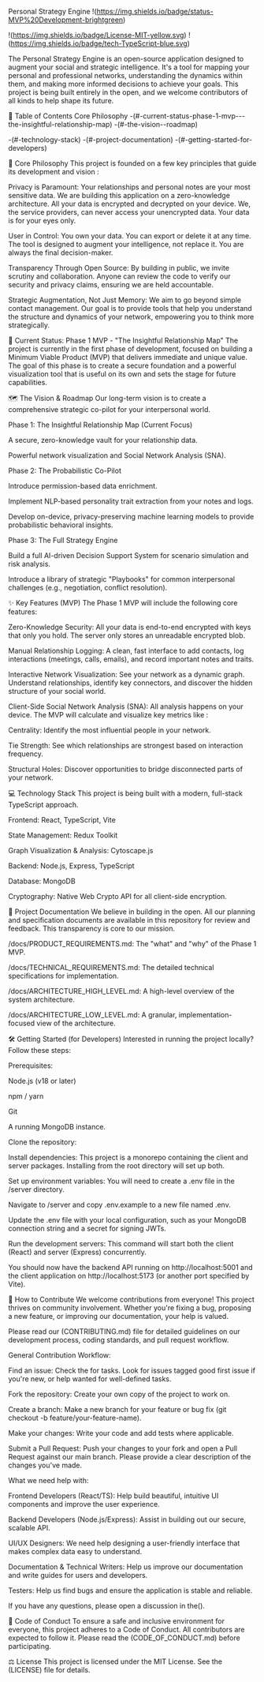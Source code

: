 Personal Strategy Engine
!(https://img.shields.io/badge/status-MVP%20Development-brightgreen)

!(https://img.shields.io/badge/License-MIT-yellow.svg)
!(https://img.shields.io/badge/tech-TypeScript-blue.svg)

The Personal Strategy Engine is an open-source application designed to augment your social and strategic intelligence. It's a tool for mapping your personal and professional networks, understanding the dynamics within them, and making more informed decisions to achieve your goals. This project is being built entirely in the open, and we welcome contributors of all kinds to help shape its future.

📖 Table of Contents
Core Philosophy
-(#-current-status-phase-1-mvp---the-insightful-relationship-map)
-(#️-the-vision--roadmap)


-(#-technology-stack)
-(#-project-documentation)
-(#️-getting-started-for-developers)


🧠 Core Philosophy
This project is founded on a few key principles that guide its development and vision :

Privacy is Paramount: Your relationships and personal notes are your most sensitive data. We are building this application on a zero-knowledge architecture. All your data is encrypted and decrypted on your device. We, the service providers, can never access your unencrypted data. Your data is for your eyes only.

User in Control: You own your data. You can export or delete it at any time. The tool is designed to augment your intelligence, not replace it. You are always the final decision-maker.

Transparency Through Open Source: By building in public, we invite scrutiny and collaboration. Anyone can review the code to verify our security and privacy claims, ensuring we are held accountable.

Strategic Augmentation, Not Just Memory: We aim to go beyond simple contact management. Our goal is to provide tools that help you understand the structure and dynamics of your network, empowering you to think more strategically.

🚀 Current Status: Phase 1 MVP - "The Insightful Relationship Map"
The project is currently in the first phase of development, focused on building a Minimum Viable Product (MVP) that delivers immediate and unique value. The goal of this phase is to create a secure foundation and a powerful visualization tool that is useful on its own and sets the stage for future capabilities.

🗺️ The Vision & Roadmap
Our long-term vision is to create a comprehensive strategic co-pilot for your interpersonal world.

Phase 1: The Insightful Relationship Map (Current Focus)

A secure, zero-knowledge vault for your relationship data.

Powerful network visualization and Social Network Analysis (SNA).

Phase 2: The Probabilistic Co-Pilot

Introduce permission-based data enrichment.

Implement NLP-based personality trait extraction from your notes and logs.

Develop on-device, privacy-preserving machine learning models to provide probabilistic behavioral insights.

Phase 3: The Full Strategy Engine

Build a full AI-driven Decision Support System for scenario simulation and risk analysis.

Introduce a library of strategic "Playbooks" for common interpersonal challenges (e.g., negotiation, conflict resolution).

✨ Key Features (MVP)
The Phase 1 MVP will include the following core features:

Zero-Knowledge Security: All your data is end-to-end encrypted with keys that only you hold. The server only stores an unreadable encrypted blob.

Manual Relationship Logging: A clean, fast interface to add contacts, log interactions (meetings, calls, emails), and record important notes and traits.

Interactive Network Visualization: See your network as a dynamic graph. Understand relationships, identify key connectors, and discover the hidden structure of your social world.

Client-Side Social Network Analysis (SNA): All analysis happens on your device. The MVP will calculate and visualize key metrics like :

Centrality: Identify the most influential people in your network.

Tie Strength: See which relationships are strongest based on interaction frequency.

Structural Holes: Discover opportunities to bridge disconnected parts of your network.

💻 Technology Stack
This project is being built with a modern, full-stack TypeScript approach.

Frontend: React, TypeScript, Vite

State Management: Redux Toolkit

Graph Visualization & Analysis: Cytoscape.js

Backend: Node.js, Express, TypeScript

Database: MongoDB

Cryptography: Native Web Crypto API for all client-side encryption.

📄 Project Documentation
We believe in building in the open. All our planning and specification documents are available in this repository for review and feedback. This transparency is core to our mission.

/docs/PRODUCT_REQUIREMENTS.md: The "what" and "why" of the Phase 1 MVP.

/docs/TECHNICAL_REQUIREMENTS.md: The detailed technical specifications for implementation.

/docs/ARCHITECTURE_HIGH_LEVEL.md: A high-level overview of the system architecture.

/docs/ARCHITECTURE_LOW_LEVEL.md: A granular, implementation-focused view of the architecture.

🛠️ Getting Started (for Developers)
Interested in running the project locally? Follow these steps:

Prerequisites:

Node.js (v18 or later)

npm / yarn

Git

A running MongoDB instance.

Clone the repository:

Install dependencies:
This project is a monorepo containing the client and server packages. Installing from the root directory will set up both.

Set up environment variables:
You will need to create a .env file in the /server directory.

Navigate to /server and copy .env.example to a new file named .env.

Update the .env file with your local configuration, such as your MongoDB connection string and a secret for signing JWTs.

Run the development servers:
This command will start both the client (React) and server (Express) concurrently.

You should now have the backend API running on http://localhost:5001 and the client application on http://localhost:5173 (or another port specified by Vite).

🤝 How to Contribute
We welcome contributions from everyone! This project thrives on community involvement. Whether you're fixing a bug, proposing a new feature, or improving our documentation, your help is valued.

Please read our (CONTRIBUTING.md) file for detailed guidelines on our development process, coding standards, and pull request workflow.

General Contribution Workflow:

Find an issue: Check the  for tasks. Look for issues tagged good first issue if you're new, or help wanted for well-defined tasks.

Fork the repository: Create your own copy of the project to work on.

Create a branch: Make a new branch for your feature or bug fix (git checkout -b feature/your-feature-name).

Make your changes: Write your code and add tests where applicable.

Submit a Pull Request: Push your changes to your fork and open a Pull Request against our main branch. Please provide a clear description of the changes you've made.

What we need help with:

Frontend Developers (React/TS): Help build beautiful, intuitive UI components and improve the user experience.

Backend Developers (Node.js/Express): Assist in building out our secure, scalable API.

UI/UX Designers: We need help designing a user-friendly interface that makes complex data easy to understand.

Documentation & Technical Writers: Help us improve our documentation and write guides for users and developers.

Testers: Help us find bugs and ensure the application is stable and reliable.

If you have any questions, please open a discussion in the().

📜 Code of Conduct
To ensure a safe and inclusive environment for everyone, this project adheres to a Code of Conduct. All contributors are expected to follow it. Please read the (CODE_OF_CONDUCT.md) before participating.

⚖️ License
This project is licensed under the MIT License. See the (LICENSE) file for details.

